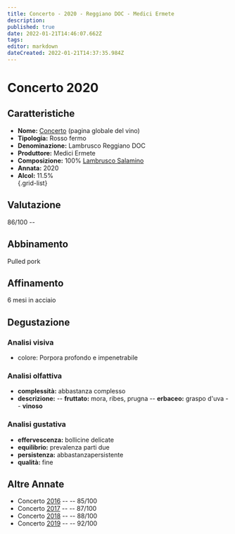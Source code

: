```yaml
---
title: Concerto - 2020 - Reggiano DOC - Medici Ermete
description: 
published: true
date: 2022-01-21T14:46:07.662Z
tags: 
editor: markdown
dateCreated: 2022-01-21T14:37:35.984Z
---
```


# Concerto 2020

## Caratteristiche
- **Nome:** <span id="nome">[Concerto](/vini/Italia/Emilia/Medici-Ermete/Concerto/scheda-globale)</span> (pagina globale del vino) 
- **Tipologia:** Rosso fermo
- **Denominazione:** <span id="denominazione">Lambrusco Reggiano DOC</span> 
- **Produttore:** <span id="cantina">Medici Ermete</span> 
- **Composizione:** <span id="vitigno">100% [Lambrusco Salamino](/vitigni/Italia/bacca-nera/lambrusco-salamino)</span>
- **Annata:** <span id="annata">2020</span>
- **Alcol:** 11.5%  
{.grid-list}

## Valutazione

<span id="punteggio">86/100</span> -- <span class="valutazione"><span class="star-3"></span></span>

## Abbinamento
Pulled pork

## Affinamento
6 mesi in acciaio 

## Degustazione

### Analisi visiva
- colore: Porpora profondo e impenetrabile

### Analisi olfattiva
<div class="vini" id="concerto"></div>
<div class="olfattiva-testo">
  
- **complessità:**  <span id="complessitaVino">abbastanza complesso</span>
- **descrizione:** 
  -- **<span id="fruttatoInput">fruttato</span>:** mora, ribes, prugna
  -- **<span id="vegetaleInput">erbaceo</span>:** graspo d'uva
  -- **<span id="vinosoInput">vinoso</span>**

</div>

### Analisi gustativa
- **effervescenza:** bollicine delicate
- **equilibrio:** prevalenza parti due
- **persistenza:** abbastanzapersistente
- **qualità:** fine

## Altre Annate
- Concerto [2016](/vini/Italia/Emilia/Medici-Ermete/Concerto/2016) -- <span class="star-3"></span> -- 85/100
- Concerto [2017](/vini/Italia/Emilia/Medici-Ermete/Concerto/2017) -- <span class="star-3"></span> -- 87/100
- Concerto [2018](/vini/Italia/Emilia/Medici-Ermete/Concerto/2018) -- <span class="star-3"></span> -- 88/100
- Concerto [2019](/vini/Italia/Emilia/Medici-Ermete/Concerto/2019) -- <span class="star-5"></span> -- 92/100